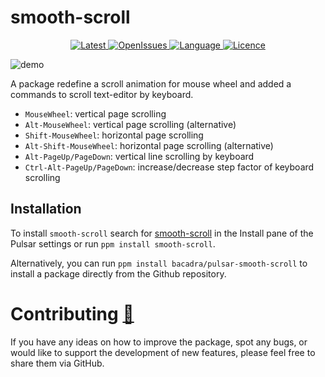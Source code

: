 # smooth-scroll

<p align="center">
  <a href="https://github.com/bacadra/pulsar-smooth-scroll/tags">
  <img src="https://img.shields.io/github/v/tag/bacadra/pulsar-smooth-scroll?style=for-the-badge&label=Latest&color=blue" alt="Latest">
  </a>
  <a href="https://github.com/bacadra/pulsar-smooth-scroll/issues">
  <img src="https://img.shields.io/github/issues-raw/bacadra/pulsar-smooth-scroll?style=for-the-badge&color=blue" alt="OpenIssues">
  </a>
  <a href="https://github.com/bacadra/pulsar-smooth-scroll/blob/master/package.json">
  <img src="https://img.shields.io/github/languages/top/bacadra/pulsar-smooth-scroll?style=for-the-badge&color=blue" alt="Language">
  </a>
  <a href="https://github.com/bacadra/pulsar-smooth-scroll/blob/master/LICENSE">
  <img src="https://img.shields.io/github/license/bacadra/pulsar-smooth-scroll?style=for-the-badge&color=blue" alt="Licence">
  </a>
</p>

![demo](https://github.com/bacadra/pulsar-smooth-scroll/blob/master/assets/demo.gif?raw=true)

A package redefine a scroll animation for mouse wheel and added a commands to scroll text-editor by keyboard.

* `MouseWheel`: vertical page scrolling
* `Alt-MouseWheel`: vertical page scrolling (alternative)
* `Shift-MouseWheel`: horizontal page scrolling
* `Alt-Shift-MouseWheel`: horizontal page scrolling (alternative)
* `Alt-PageUp/PageDown`: vertical line scrolling by keyboard
* `Ctrl-Alt-PageUp/PageDown`: increase/decrease step factor of keyboard scrolling

## Installation

To install `smooth-scroll` search for [smooth-scroll](https://web.pulsar-edit.dev/packages/smooth-scroll) in the Install pane of the Pulsar settings or run `ppm install smooth-scroll`.

Alternatively, you can run `ppm install bacadra/pulsar-smooth-scroll` to install a package directly from the Github repository.

# Contributing [🍺](https://www.buymeacoffee.com/asiloisad)

If you have any ideas on how to improve the package, spot any bugs, or would like to support the development of new features, please feel free to share them via GitHub.
